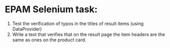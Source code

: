# EPAM Selenium task:
1. Test the verification of typos in the titles of result items (using DataProvider)
2. Write a test that verifies that on the result page the item headers are the same as ones on the product card.
